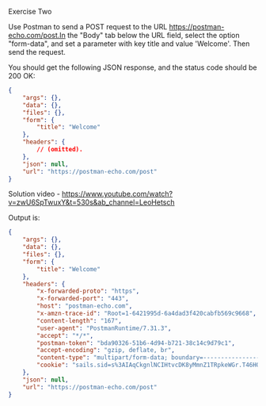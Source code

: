 Exercise Two

Use Postman to send a POST request to the URL https://postman-echo.com/post.In the "Body" tab below the URL field, select the option "form-data", and set a parameter with key title and value 'Welcome'. Then send the request.

You should get the following JSON response, and the status code should be 200 OK:

```json
{
    "args": {},
    "data": {},
    "files": {},
    "form": {
        "title": "Welcome"
    },
    "headers": {
        // (omitted).
    },
    "json": null,
    "url": "https://postman-echo.com/post"
}
```

Solution video - https://www.youtube.com/watch?v=zwU6SpTwuxY&t=530s&ab_channel=LeoHetsch


Output is:

```json
{
    "args": {},
    "data": {},
    "files": {},
    "form": {
        "title": "Welcome"
    },
    "headers": {
        "x-forwarded-proto": "https",
        "x-forwarded-port": "443",
        "host": "postman-echo.com",
        "x-amzn-trace-id": "Root=1-6421995d-6a4dad3f420cabfb569c9668",
        "content-length": "167",
        "user-agent": "PostmanRuntime/7.31.3",
        "accept": "*/*",
        "postman-token": "bda90326-51b6-4d94-b721-38c14c9d79c1",
        "accept-encoding": "gzip, deflate, br",
        "content-type": "multipart/form-data; boundary=--------------------------504069366070408129477818",
        "cookie": "sails.sid=s%3AIAqCkgnlNCIHtvcDK8yMmnZ1TRpkeWGr.T46HQ4JpbJGvN7FiArs%2FNDotncIUeSqUljvk5U%2FJoEg"
    },
    "json": null,
    "url": "https://postman-echo.com/post"
}
```
